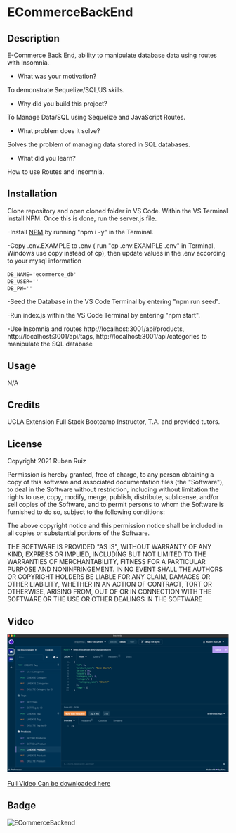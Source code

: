 # ECommerceBackEnd

## Description

E-Commerce Back End, ability to manipulate database data using routes with Insomnia.

- What was your motivation?

To demonstrate Sequelize/SQL/JS skills.

- Why did you build this project? 

To Manage Data/SQL using Sequelize and JavaScript Routes.

- What problem does it solve?

Solves the problem of managing data stored in SQL databases.

- What did you learn?

How to use Routes and Insomnia.

## Installation


Clone repository and open cloned folder in VS Code. Within the VS Terminal install NPM. Once this is done, run the server.js file. 

-Install [NPM](https://docs.npmjs.com/cli/v6/commands/npm-install) by running "npm i -y" in the Terminal.

-Copy .env.EXAMPLE to .env ( run "cp .env.EXAMPLE .env" in Terminal, Windows use copy instead of cp), then update values in the .env according to your mysql information

```
DB_NAME='ecommerce_db'
DB_USER=''
DB_PW=''
```

-Seed the Database in the VS Code Terminal by entering "npm run seed".

-Run index.js within the VS Code Terminal by entering "npm start".

-Use Insomnia and routes http://localhost:3001/api/products, http://localhost:3001/api/tags, http://localhost:3001/api/categories to manipulate the SQL database


## Usage

N/A

## Credits

UCLA Extension Full Stack Bootcamp Instructor, T.A. and provided tutors.

## License

Copyright 2021 Ruben Ruiz 

Permission is hereby granted, free of charge, to any person obtaining a copy of this software and associated documentation files (the "Software"), to deal in the Software without restriction, including without limitation the rights to use, copy, modify, merge, publish, distribute, sublicense, and/or sell copies of the Software, and to permit persons to whom the Software is furnished to do so, subject to the following conditions:  

The above copyright notice and this permission notice shall be included in all copies or substantial portions of the Software. 

THE SOFTWARE IS PROVIDED "AS IS", WITHOUT WARRANTY OF ANY KIND, EXPRESS OR IMPLIED, INCLUDING BUT NOT LIMITED TO THE WARRANTIES OF MERCHANTABILITY, FITNESS FOR A PARTICULAR PURPOSE AND NONINFRINGEMENT. IN NO EVENT SHALL THE AUTHORS OR COPYRIGHT HOLDERS BE LIABLE FOR ANY CLAIM, DAMAGES OR OTHER LIABILITY, WHETHER IN AN ACTION OF CONTRACT, TORT OR OTHERWISE, ARISING FROM, OUT OF OR IN CONNECTION WITH THE SOFTWARE OR THE USE OR OTHER DEALINGS IN THE SOFTWARE

## Video

![screenshot](/assets/insomniavideo.png)

[Full Video Can be downloaded here](/assets/insomniavideo1.mp4)

## Badge

![ECommerceBackend](https://img.shields.io/badge/ECommerce-BackEnd-blue)
